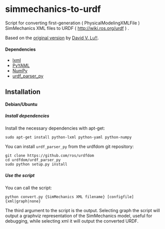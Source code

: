 simmechanics-to-urdf
====================

Script for converting first-generation ( PhysicalModelingXMLFile ) SimMechanics XML files to URDF ( http://wiki.ros.org/urdf ) .

Based on the [original version](http://wiki.ros.org/simmechanics_to_urdf) by [David V. Lu!!](http://www.cse.wustl.edu/~dvl1/).

#### Dependencies
- [lxml](http://lxml.de/)
- [PyYAML](http://pyyaml.org/)
- [NumPy](http://www.numpy.org/)
- [urdf_parser_py](https://github.com/ros/urdfdom/tree/master/urdf_parser_py)

## Installation

#### Debian/Ubuntu
##### Install dependencies
Install the necessary dependencies with apt-get:
~~~
sudo apt-get install python-lxml python-yaml python-numpy
~~~
You can install `urdf_parser_py` from the urdfdom git repository:
~~~
git clone https://github.com/ros/urdfdom
cd urdfdom/urdf_parser_py
sudo python setup.py install
~~~
##### Use the script
You can call the script:
~~~
python convert.py {SimMechanics XML filename} [configfile] {xml|graph|none}
~~~
The third argument to the script is the output. Selecting graph the script will output a graphviz representation 
of the SimMechanics model, useful for debugging, while selecting xml it will output the converted URDF.
